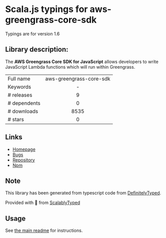 
# Scala.js typings for aws-greengrass-core-sdk

Typings are for version 1.6

## Library description:
The **AWS Greengrass Core SDK for JavaScript** allows developers to write JavaScript Lambda functions which will run within Greengrass.

|                    |                 |
| ------------------ | :-------------: |
| Full name          | aws-greengrass-core-sdk |
| Keywords           | - |
| # releases         | 9 |
| # dependents       | 0 |
| # downloads        | 8535 |
| # stars            | 0 |

## Links
- [Homepage](https://github.com/aws/aws-greengrass-core-sdk-js#readme)
- [Bugs](https://github.com/aws/aws-greengrass-core-sdk-js/issues)
- [Repository](https://github.com/aws/aws-greengrass-core-sdk-js)
- [Npm](https://www.npmjs.com/package/aws-greengrass-core-sdk)
    


## Note
This library has been generated from typescript code from [DefinitelyTyped](https://definitelytyped.org).

Provided with :purple_heart: from [ScalablyTyped](https://github.com/oyvindberg/ScalablyTyped)

## Usage
See [the main readme](../../readme.md) for instructions.


